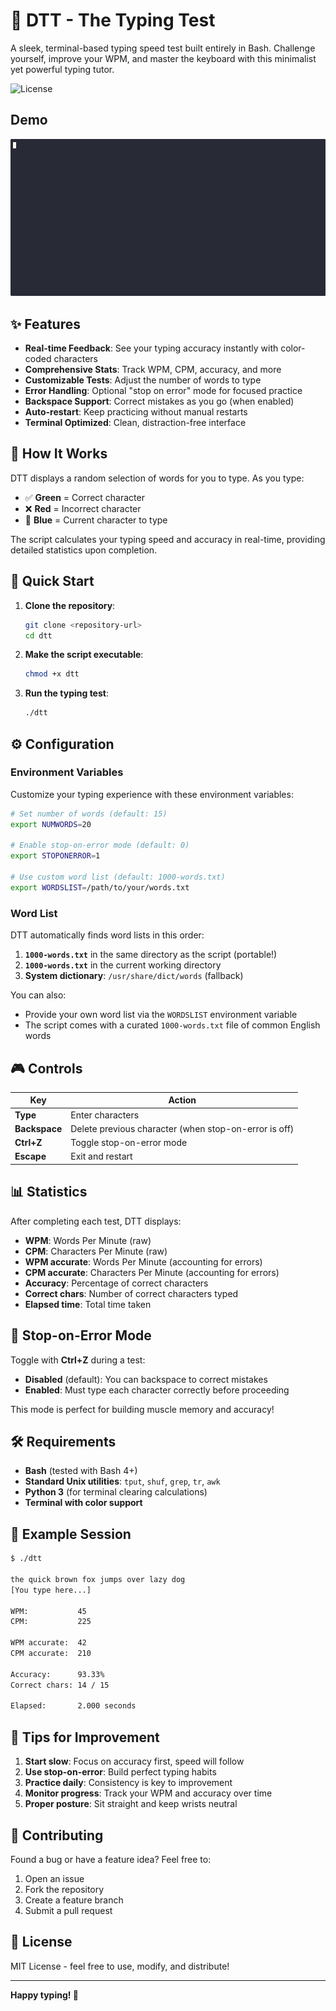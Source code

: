 # 🚀 DTT - The Typing Test

A sleek, terminal-based typing speed test built entirely in Bash. Challenge yourself, improve your WPM, and master the keyboard with this minimalist yet powerful typing tutor.

![License](https://img.shields.io/badge/License-MIT-green?style=for-the-badge)

## Demo

![Demo](demo.gif)

## ✨ Features

- **Real-time Feedback**: See your typing accuracy instantly with color-coded characters
- **Comprehensive Stats**: Track WPM, CPM, accuracy, and more
- **Customizable Tests**: Adjust the number of words to type
- **Error Handling**: Optional "stop on error" mode for focused practice
- **Backspace Support**: Correct mistakes as you go (when enabled)
- **Auto-restart**: Keep practicing without manual restarts
- **Terminal Optimized**: Clean, distraction-free interface

## 🎯 How It Works

DTT displays a random selection of words for you to type. As you type:

- ✅ **Green** = Correct character
- ❌ **Red** = Incorrect character
- 🔵 **Blue** = Current character to type

The script calculates your typing speed and accuracy in real-time, providing detailed statistics upon completion.

## 🚀 Quick Start

1. **Clone the repository**:
   ```bash
   git clone <repository-url>
   cd dtt
   ```

2. **Make the script executable**:
   ```bash
   chmod +x dtt
   ```

3. **Run the typing test**:
   ```bash
   ./dtt
   ```

## ⚙️ Configuration

### Environment Variables

Customize your typing experience with these environment variables:

```bash
# Set number of words (default: 15)
export NUMWORDS=20

# Enable stop-on-error mode (default: 0)
export STOPONERROR=1

# Use custom word list (default: 1000-words.txt)
export WORDSLIST=/path/to/your/words.txt
```

### Word List

DTT automatically finds word lists in this order:

1. **`1000-words.txt`** in the same directory as the script (portable!)
2. **`1000-words.txt`** in the current working directory
3. **System dictionary**: `/usr/share/dict/words` (fallback)

You can also:
- Provide your own word list via the `WORDSLIST` environment variable
- The script comes with a curated `1000-words.txt` file of common English words

## 🎮 Controls

| Key | Action |
|-----|--------|
| **Type** | Enter characters |
| **Backspace** | Delete previous character (when stop-on-error is off) |
| **Ctrl+Z** | Toggle stop-on-error mode |
| **Escape** | Exit and restart |

## 📊 Statistics

After completing each test, DTT displays:

- **WPM**: Words Per Minute (raw)
- **CPM**: Characters Per Minute (raw)
- **WPM accurate**: Words Per Minute (accounting for errors)
- **CPM accurate**: Characters Per Minute (accounting for errors)
- **Accuracy**: Percentage of correct characters
- **Correct chars**: Number of correct characters typed
- **Elapsed time**: Total time taken

## 🏁 Stop-on-Error Mode

Toggle with **Ctrl+Z** during a test:

- **Disabled** (default): You can backspace to correct mistakes
- **Enabled**: Must type each character correctly before proceeding

This mode is perfect for building muscle memory and accuracy!

## 🛠️ Requirements

- **Bash** (tested with Bash 4+)
- **Standard Unix utilities**: `tput`, `shuf`, `grep`, `tr`, `awk`
- **Python 3** (for terminal clearing calculations)
- **Terminal with color support**

## 📝 Example Session

```bash
$ ./dtt

the quick brown fox jumps over lazy dog
[You type here...]

WPM:           45
CPM:           225

WPM accurate:  42
CPM accurate:  210

Accuracy:      93.33%
Correct chars: 14 / 15

Elapsed:       2.000 seconds
```

## 🎯 Tips for Improvement

1. **Start slow**: Focus on accuracy first, speed will follow
2. **Use stop-on-error**: Build perfect typing habits
3. **Practice daily**: Consistency is key to improvement
4. **Monitor progress**: Track your WPM and accuracy over time
5. **Proper posture**: Sit straight and keep wrists neutral

## 🤝 Contributing

Found a bug or have a feature idea? Feel free to:

1. Open an issue
2. Fork the repository
3. Create a feature branch
4. Submit a pull request

## 📄 License

MIT License - feel free to use, modify, and distribute!

---

**Happy typing! 🎹**
